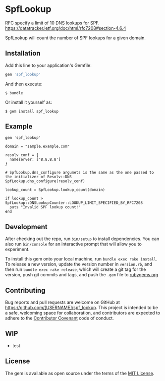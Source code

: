 # SpfLookup

RFC specify a limit of 10 DNS lookups for SPF. https://datatracker.ietf.org/doc/html/rfc7208#section-4.6.4

SpfLookup will count the number of SPF lookups for a given domain.

## Installation

Add this line to your application's Gemfile:

```ruby
gem 'spf_lookup'
```

And then execute:

    $ bundle

Or install it yourself as:

    $ gem install spf_lookup

## Example

```
gem 'spf_lookup'

domain = "sample.example.com"

resolv_conf = {
  nameserver: ['8.8.8.8']
}

# SpfLookup.dns_configure argumets is the same as the one passed to the initializer of Resolv::DNS
SpfLookup.dns_configure(resolv_conf)

lookup_count = SpfLookup.lookup_count(domain)

if lookup_count > SpfLookup::DNSLookupCounter::LOOKUP_LIMIT_SPECIFIED_BY_RFC7208
  puts "Invalid SPF lookup count!"
end

```

## Development

After checking out the repo, run `bin/setup` to install dependencies. You can also run `bin/console` for an interactive prompt that will allow you to experiment.

To install this gem onto your local machine, run `bundle exec rake install`. To release a new version, update the version number in `version.rb`, and then run `bundle exec rake release`, which will create a git tag for the version, push git commits and tags, and push the `.gem` file to [rubygems.org](https://rubygems.org).

## Contributing

Bug reports and pull requests are welcome on GitHub at https://github.com/[USERNAME]/spf_lookup. This project is intended to be a safe, welcoming space for collaboration, and contributors are expected to adhere to the [Contributor Covenant](http://contributor-covenant.org) code of conduct.

## WIP
* test

## License

The gem is available as open source under the terms of the [MIT License](https://opensource.org/licenses/MIT).
